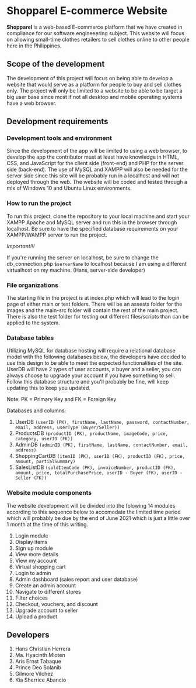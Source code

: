 # Shopparel E-commerce Website

**Shopparel** is a web-based E-commerce platform that we have created in compliance for our software engineeering subject.
This website will focus on allowing small-time clothes retailers to sell clothes online to other people here in the Philippines.

## Scope of the development

The development of this project will focus on being able to develop a website that would serve as a platform for people to buy and sell clothes only.
The project will only be limited to a website to be able to be target a big user base since most if not all desktop and mobile operating systems have a web browser.


## Development requirements

### Development tools and environment

Since the development of the app will be limited to using a web browser, to develop the app the contributor must at least have knowledge in HTML, CSS, and JavaScript for the client side (front-end) and PHP for the server side (back-end).
The use of MySQL and XAMPP will also be needed for the server side since this site will be probably run in a localhost and will not deployed through the web.
The website will be coded and tested through a mix of Windows 10 and Ubuntu Linux environments.

### How to run the project
To run this project, clone the repository to your local machine and start your XAMPP Apache and MySQL server and run this in the browser through localhost. Be sure to have the specified database requirements on your XAMPP/WAMPP server to run the project.

*Important!!!*

If you're running the server on localhost, be sure to change the db_connection.php `$serverName` to localhost because I am using a different virtualhost on my machine. (Hans, server-side developer)

### File organizations
The starting file in the project is at index.php which will lead to the login page of either main or test folders.
There will be an assests folder for the images and the main-src folder will contain the rest of the main project.
There is also the test folder for testing out different files/scripts than can be applied to the system.

### Database tables

Utilizing MySQL for database hosting will require a relational database model with the following databases below, the developers have decided to use this design to be able to meet the expected functionalities of the site. UserDB will have 2 types of user accounts, a buyer and a seller, you can always choose to upgrade your account if you have something to sell. Follow this database structure and you'll probably be fine, will keep updating this to keep you updated.

Note: PK = Primary Key and FK = Foreign Key

Databases and columns:
1. UserDB `(userID (PK), firstName, lastName, password, contactNumber, email, address, userType (Buyer/Seller))`
2. ProductsDB `(productID (PK), productName, imageCode, price, category, userID (FK))`
3. AdminDB `(adminID (PK), firstName, lastName, contactNumber, email, address)`
4. ShoppingCartDB `(itemID (PK), userID (FK), productID (FK), price, amount, partialSummary)`
5. SalesListDB `(soldItemCode (PK), invoiceNumber, productID (FK), amount, price, totalPurchasePrice, userID - Buyer (FK), userID - Seller (FK))`

### Website module components

The website development will be divided into the folowing 14 modules according to this sequence below to accomodate the limited time period which will probably be due by the end of June 2021 which is just a little over 1 month at the time of this writing.

1. Login module
2. Display items
3. Sign up module
4. View more details
5. View my account
6. Virtual shopping cart
7. Login to admin
8. Admin dashboard (sales report and user database)
9. Create an admin account
10. Navigate to different stores
11. Filter choices
12. Checkout, vouchers, and discount
13. Upgrade account to seller
14. Upload a product

## Developers

1. Hans Christian Herrera
2. Ma. Hyacinth Mioten
3. Aris Ernst Tabaque
4. Prince Deo Solanib
5. Gilmore Vilchez
6. Kia Sherrice Abancio